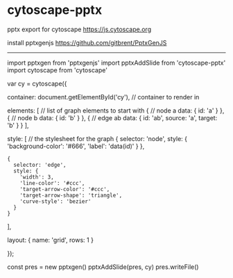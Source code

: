 # cytoscape-pptx

pptx export for cytoscape https://js.cytoscape.org

install pptxgenjs https://github.com/gitbrent/PptxGenJS

---

import pptxgen from 'pptxgenjs'
import pptxAddSlide from 'cytoscape-pptx'
import cytoscape from 'cytoscape'

var cy = cytoscape({

container: document.getElementById('cy'), // container to render in

elements: [ // list of graph elements to start with
{ // node a
data: { id: 'a' }
},
{ // node b
data: { id: 'b' }
},
{ // edge ab
data: { id: 'ab', source: 'a', target: 'b' }
}
],

style: [ // the stylesheet for the graph
{
selector: 'node',
style: {
'background-color': '#666',
'label': 'data(id)'
}
},

    {
      selector: 'edge',
      style: {
        'width': 3,
        'line-color': '#ccc',
        'target-arrow-color': '#ccc',
        'target-arrow-shape': 'triangle',
        'curve-style': 'bezier'
      }
    }

],

layout: {
name: 'grid',
rows: 1
}

});

const pres = new pptxgen()
pptxAddSlide(pres, cy)
pres.writeFile()
